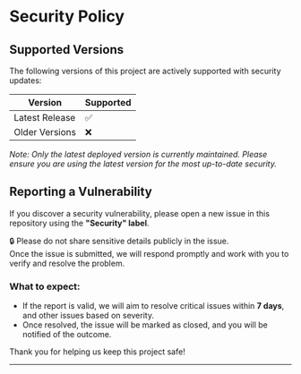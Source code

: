 # Security Policy

## Supported Versions

The following versions of this project are actively supported with security updates:

| Version | Supported          |
| ------- | ------------------ |
| Latest Release | ✅ |
| Older Versions | ❌ |

*Note: Only the latest deployed version is currently maintained. Please ensure you are using the latest version for the most up-to-date security.*

## Reporting a Vulnerability

If you discover a security vulnerability, please open a new issue in this repository using the **"Security" label**.

🔒 Please do not share sensitive details publicly in the issue.  
Once the issue is submitted, we will respond promptly and work with you to verify and resolve the problem.

### What to expect:
- If the report is valid, we will aim to resolve critical issues within **7 days**, and other issues based on severity.
- Once resolved, the issue will be marked as closed, and you will be notified of the outcome.

Thank you for helping us keep this project safe!

---
